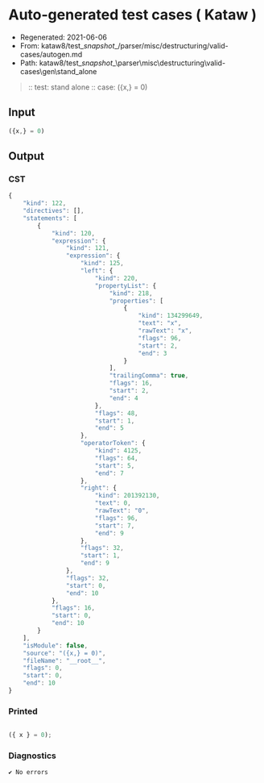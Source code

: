 # Auto-generated test cases ( Kataw )
- Regenerated: 2021-06-06
- From: kataw8/test\__snapshot__/parser/misc/destructuring/valid-cases/autogen.md
- Path: kataw8/test\__snapshot__\parser\misc\destructuring\valid-cases\gen\stand_alone
> :: test: stand alone
> :: case: ({x,} = 0)
## Input

`````js
({x,} = 0)
`````
## Output

### CST

```javascript
{
    "kind": 122,
    "directives": [],
    "statements": [
        {
            "kind": 120,
            "expression": {
                "kind": 121,
                "expression": {
                    "kind": 125,
                    "left": {
                        "kind": 220,
                        "propertyList": {
                            "kind": 218,
                            "properties": [
                                {
                                    "kind": 134299649,
                                    "text": "x",
                                    "rawText": "x",
                                    "flags": 96,
                                    "start": 2,
                                    "end": 3
                                }
                            ],
                            "trailingComma": true,
                            "flags": 16,
                            "start": 2,
                            "end": 4
                        },
                        "flags": 48,
                        "start": 1,
                        "end": 5
                    },
                    "operatorToken": {
                        "kind": 4125,
                        "flags": 64,
                        "start": 5,
                        "end": 7
                    },
                    "right": {
                        "kind": 201392130,
                        "text": 0,
                        "rawText": "0",
                        "flags": 96,
                        "start": 7,
                        "end": 9
                    },
                    "flags": 32,
                    "start": 1,
                    "end": 9
                },
                "flags": 32,
                "start": 0,
                "end": 10
            },
            "flags": 16,
            "start": 0,
            "end": 10
        }
    ],
    "isModule": false,
    "source": "({x,} = 0)",
    "fileName": "__root__",
    "flags": 0,
    "start": 0,
    "end": 10
}
```

### Printed

```javascript

({ x } = 0);
```

### Diagnostics

```javascript
✔ No errors
```

